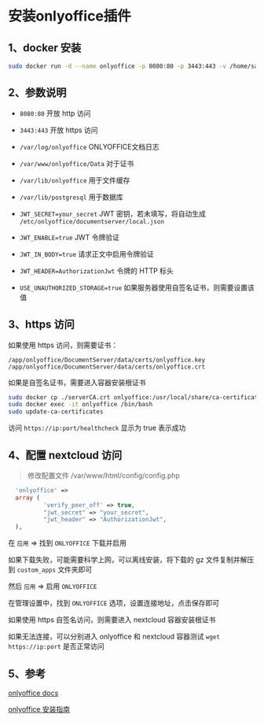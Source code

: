 # 安装onlyoffice插件

## 1、docker 安装

```bash
sudo docker run -d --name onlyoffice -p 8080:80 -p 3443:443 -v /home/sanyer/onlyoffice/logs:/var/log/onlyoffice -v /home/sanyer/onlyoffice/data:/var/www/onlyoffice/Data -v /home/sanyer/onlyoffice/lib:/var/lib/onlyoffice -v /home/sanyer/onlyoffice/db:/var/lib/postgresql --restart=always -e JWT_SECRET=your_secret -e JWT_ENABLE=true -e JWT_IN_BODY=true -e JWT_HEADER=AuthorizationJwt -e USE_UNAUTHORIZED_STORAGE=true onlyoffice/documentserver
```

## 2、参数说明

- `8080:80` 开放 http 访问
- `3443:443` 开放 https 访问

- `/var/log/onlyoffice` ONLYOFFICE文档日志
- `/var/www/onlyoffice/Data` 对于证书
- `/var/lib/onlyoffice` 用于文件缓存
- `/var/lib/postgresql` 用于数据库

- `JWT_SECRET=your_secret`  JWT 密钥，若未填写，将自动生成 `/etc/onlyoffice/documentserver/local.json`
- `JWT_ENABLE=true` JWT 令牌验证
- `JWT_IN_BODY=true` 请求正文中启用令牌验证
- `JWT_HEADER=AuthorizationJwt` 令牌的 HTTP 标头
- `USE_UNAUTHORIZED_STORAGE=true` 如果服务器使用自签名证书，则需要设置该值

## 3、https 访问

如果使用 https 访问，则需要证书：

```
/app/onlyoffice/DocumentServer/data/certs/onlyoffice.key
/app/onlyoffice/DocumentServer/data/certs/onlyoffice.crt
```

如果是自签名证书，需要进入容器安装根证书

```bash
sudo docker cp ./serverCA.crt onlyoffice:/usr/local/share/ca-certificates/
sudo docker exec -it onlyoffice /bin/bash
sudo update-ca-certificates
```

访问 `https://ip:port/healthcheck` 显示为 true 表示成功

## 4、配置 nextcloud 访问

> 修改配置文件 /var/www/html/config/config.php

```php
  'onlyoffice' =>
  array (
          'verify_peer_off' => true,
          "jwt_secret" => "your_secret",
          "jwt_header" => "AuthorizationJwt",
  ),
```

在 `应用` => 找到 `ONLYOFFICE` 下载并启用

如果下载失败，可能需要科学上网，可以离线安装，将下载的 gz 文件复制并解压到 `custom_apps` 文件夹即可

然后 `应用` => 启用 `ONLYOFFICE`

在管理设置中，找到 `ONLYOFFICE` 选项，设置连接地址，点击保存即可

如果使用 https 自签名访问，则需要进入 nextcloud 容器安装根证书

如果无法连接，可以分别进入 onlyoffice 和 nextcloud 容器测试 `wget https://ip:port` 是否正常访问

## 5、参考

[onlyoffice docs](https://api.onlyoffice.com/zh/editors/basic)

[onlyoffice 安装指南](https://helpcenter.onlyoffice.com/installation/docs-community-install-docker.aspx)

